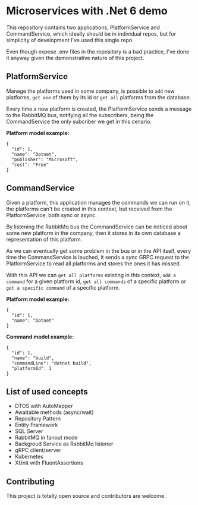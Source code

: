 # Microservices with .Net 6 demo

This repository contains two applications, PlatformService and CommandService, which ideally should be in individual repos, but for simplicity of development I've used this single repo.

Even though expose .env files in the repository is a bad practice, I've done it anyway given the demonstrative nature of this project.

## PlatformService

Manage the platforms used in some company, is possible to `add` new platforms, `get one` of them by its id or `get all` platforms from the database.

Every time a new platform is created, the PlatformService sends a message to the RabbitMQ bus, notifying all the subscribers, being the CommandService the only subcriber we get in this cenario.

**Platform model example:**
```
{
  "id": 1,
  "name": "Dotnet",
  "publisher": "Microsoft",
  "cost": "Free"
}
```

## CommandService

Given a platform, this application manages the commands we can run on it, the platforms can't be created in this context, but received from the PlatformService, both sync or async.

By listening the RabbitMq bus the CommandService can be noticed about some new platform in the company, then it stores in its own database a representation of this platform. 

As we can eventually get some problem in the bus or in the API itself, every time the CommandService is lauched, it sends a sync GRPC request to the PlatformService to read all platforms and stores the ones it has missed.

With this API we can `get all platforms` existing in this context, `add a command` for a given platform id, `get all commands` of a specific platform or `get a specific command` of a specific platform.

**Platform model example:**
```
{
  "id": 1,
  "name": "Dotnet"
}
```

**Command model example:**
```
{
  "id": 1,
  "name": "build",
  "commandLine": "dotnet build",
  "platformId": 1
}
```

## List of used concepts

- DTOS with AutoMapper
- Awaitable methods (async/wait)
- Repository Pattern
- Entity Framework
- SQL Server
- RabbitMQ in fanout mode 
- Backgroud Service as RabbitMq listener
- gRPC client/server
- Kubernetes
- XUnit with FluentAssertions

## Contributing

This project is totally open source and contributors are welcome.